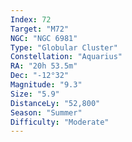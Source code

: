 ```yaml
---
Index: 72
Target: "M72"
NGC: "NGC 6981"
Type: "Globular Cluster"
Constellation: "Aquarius"
RA: "20h 53.5m"
Dec: "-12°32"
Magnitude: "9.3"
Size: "5.9"
DistanceLy: "52,800"
Season: "Summer"
Difficulty: "Moderate"
---
```

